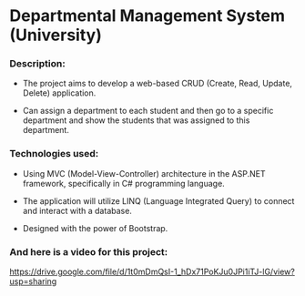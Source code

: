 # Departmental Management System (University)

### Description:

- The project aims to develop a web-based CRUD (Create, Read, Update, Delete) application.

- Can assign a department to each student and then go to a specific department and show the students that was assigned to this department.

### Technologies used: 

- Using MVC (Model-View-Controller) architecture in the ASP.NET framework, specifically in C# programming language.

- The application will utilize LINQ (Language Integrated Query) to connect and interact with a database.

- Designed with the power of Bootstrap.

### And here is a video for this project:

   https://drive.google.com/file/d/1t0mDmQsI-1_hDx71PoKJu0JPi1iTJ-lG/view?usp=sharing

